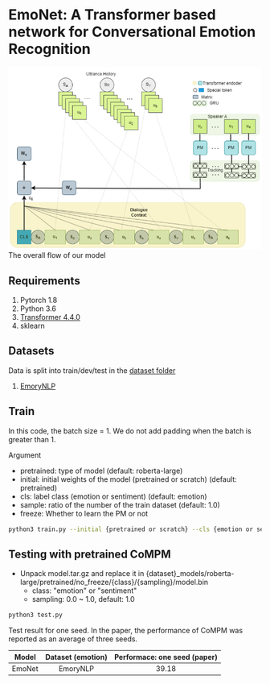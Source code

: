 # EmoNet: A Transformer based network for Conversational Emotion Recognition
![model](./image/model.png)
The overall flow of our model

## Requirements
1. Pytorch 1.8
2. Python 3.6
3. [Transformer 4.4.0](https://github.com/huggingface/transformers)
4. sklearn

## Datasets
Data is split into train/dev/test in the [dataset folder](https://github.com/rungjoo/CoMPM/tree/master/dataset)
1. [EmoryNLP](https://github.com/emorynlp/emotion-detection)

## Train

In this code, the batch size = 1. We do not add padding when the batch is greater than 1.

Argument
- pretrained: type of model (default: roberta-large)
- initial: initial weights of the model (pretrained or scratch) (default: pretrained)
- cls: label class (emotion or sentiment) (default: emotion)
- sample: ratio of the number of the train dataset (default: 1.0)
- freeze: Whether to learn the PM or not

```bash
python3 train.py --initial {pretrained or scratch} --cls {emotion or sentiment} --dataset {dataset} {--freeze}
```

## Testing with pretrained CoMPM
- Unpack model.tar.gz and replace it in {dataset}_models/roberta-large/pretrained/no_freeze/{class}/{sampling}/model.bin
    - class: "emotion" or "sentiment"
    - sampling: 0.0 ~ 1.0, default: 1.0
    
```bash
python3 test.py
```
Test result for one seed. In the paper, the performance of CoMPM was reported as an average of three seeds.

| Model | Dataset (emotion) | Performace: one seed (paper) |
| :------: | :-------: | :-------: | 
| EmoNet | EmoryNLP | 39.18 |

